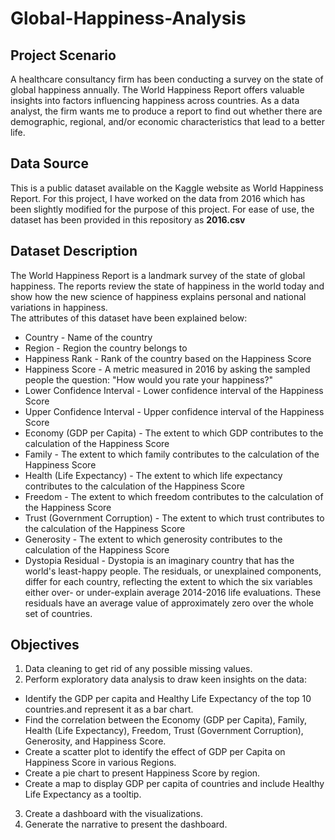 # Global-Happiness-Analysis

## Project Scenario
A healthcare consultancy firm has been conducting a survey on the state of global happiness annually. The World Happiness Report offers valuable insights into factors influencing happiness across countries. As a data analyst, the firm wants me to produce a report to find out whether there are demographic, regional, and/or economic characteristics that lead to a better life.

## Data Source
This is a public dataset available on the Kaggle website as World Happiness Report. For this project, I have worked on the data from 2016 which has been slightly modified for the purpose of this project.
For ease of use, the dataset has been provided in this repository as **2016.csv**

## Dataset Description
The World Happiness Report is a landmark survey of the state of global happiness. The reports review the state of happiness in the world today and show how the new science of happiness explains personal and national variations in happiness.            
The attributes of this dataset have been explained below:               
- Country - Name of the country            
- Region - Region the country belongs to            
- Happiness Rank - Rank of the country based on the Happiness Score              
- Happiness Score	- A metric measured in 2016 by asking the sampled people the question: "How would you rate your happiness?"                
- Lower Confidence Interval	- Lower confidence interval of the Happiness Score               
- Upper Confidence Interval	- Upper confidence interval of the Happiness Score           
- Economy (GDP per Capita)	- The extent to which GDP contributes to the calculation of the Happiness Score           
- Family	- The extent to which family contributes to the calculation of the Happiness Score           
- Health (Life Expectancy)	- The extent to which life expectancy contributes to the calculation of the Happiness Score        
- Freedom	- The extent to which freedom contributes to the calculation of the Happiness Score           
- Trust (Government Corruption)	- The extent to which trust contributes to the calculation of the Happiness Score          
- Generosity -	The extent to which generosity contributes to the calculation of the Happiness Score              
- Dystopia Residual	- Dystopia is an imaginary country that has the world's least-happy people. The residuals, or unexplained components, differ for each country, reflecting the extent to which the six variables either over- or under-explain average 2014-2016 life evaluations. These residuals have an average value of approximately zero over the whole set of countries.

## Objectives
1. Data cleaning to get rid of any possible missing values.
2. Perform exploratory data analysis to draw keen insights on the data:
  - Identify the GDP per capita and Healthy Life Expectancy of the top 10 countries.and represent it as a bar chart.
  - Find the correlation between the Economy (GDP per Capita), Family, Health (Life Expectancy), Freedom, Trust (Government Corruption), Generosity, and Happiness Score.
  - Create a scatter plot to identify the effect of GDP per Capita on Happiness Score in various Regions.
  - Create a pie chart to present Happiness Score by region.
  - Create a map to display GDP per capita of countries and include Healthy Life Expectancy as a tooltip.
3. Create a dashboard with the visualizations.
4. Generate the narrative to present the dashboard.

## 
